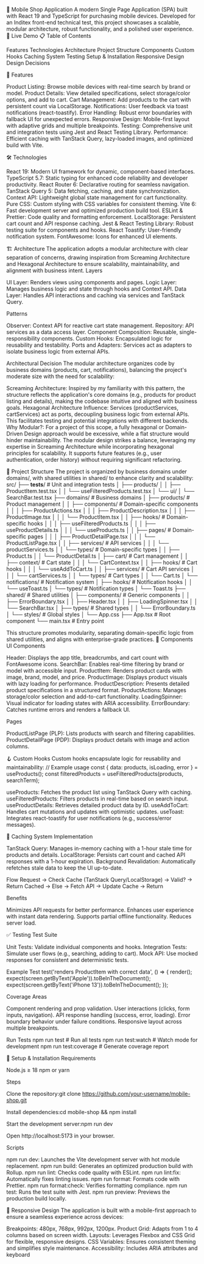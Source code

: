📱 Mobile Shop Application
A modern Single Page Application (SPA) built with React 19 and TypeScript for purchasing mobile devices. Developed for an Inditex front-end technical test, this project showcases a scalable, modular architecture, robust functionality, and a polished user experience.
🔗 Live Demo
📋 Table of Contents

Features
Technologies
Architecture
Project Structure
Components
Custom Hooks
Caching System
Testing
Setup & Installation
Responsive Design
Design Decisions

🌟 Features

Product Listing: Browse mobile devices with real-time search by brand or model.
Product Details: View detailed specifications, select storage/color options, and add to cart.
Cart Management: Add products to the cart with persistent count via LocalStorage.
Notifications: User feedback via toast notifications (react-toastify).
Error Handling: Robust error boundaries with fallback UI for unexpected errors.
Responsive Design: Mobile-first layout with adaptive grids and multiple breakpoints.
Testing: Comprehensive unit and integration tests using Jest and React Testing Library.
Performance: Efficient caching with TanStack Query, lazy-loaded images, and optimized build with Vite.

🛠 Technologies

React 19: Modern UI framework for dynamic, component-based interfaces.
TypeScript 5.7: Static typing for enhanced code reliability and developer productivity.
React Router 6: Declarative routing for seamless navigation.
TanStack Query 5: Data fetching, caching, and state synchronization.
Context API: Lightweight global state management for cart functionality.
Pure CSS: Custom styling with CSS variables for consistent theming.
Vite 6: Fast development server and optimized production build tool.
ESLint & Prettier: Code quality and formatting enforcement.
LocalStorage: Persistent cart count and API response caching.
Jest & React Testing Library: Robust testing suite for components and hooks.
React Toastify: User-friendly notification system.
FontAwesome: Icons for enhanced UI elements.

🏗 Architecture
The application adopts a modular architecture with clear separation of concerns, drawing inspiration from Screaming Architecture and Hexagonal Architecture to ensure scalability, maintainability, and alignment with business intent.
Layers

UI Layer: Renders views using components and pages.
Logic Layer: Manages business logic and state through hooks and Context API.
Data Layer: Handles API interactions and caching via services and TanStack Query.

Patterns

Observer: Context API for reactive cart state management.
Repository: API services as a data access layer.
Component Composition: Reusable, single-responsibility components.
Custom Hooks: Encapsulated logic for reusability and testability.
Ports and Adapters: Services act as adapters to isolate business logic from external APIs.

Architectural Decision
The modular architecture organizes code by business domains (products, cart, notifications), balancing the project's moderate size with the need for scalability:

Screaming Architecture: Inspired by my familiarity with this pattern, the structure reflects the application's core domains (e.g., products for product listing and details), making the codebase intuitive and aligned with business goals.
Hexagonal Architecture Influence: Services (productServices, cartServices) act as ports, decoupling business logic from external APIs. This facilitates testing and potential integrations with different backends.
Why Modular?: For a project of this scope, a fully hexagonal or Domain-Driven Design approach would be excessive, while a flat structure would hinder maintainability. The modular design strikes a balance, leveraging my expertise in Screaming Architecture while incorporating hexagonal principles for scalability. It supports future features (e.g., user authentication, order history) without requiring significant refactoring.

📂 Project Structure
The project is organized by business domains under domains/, with shared utilities in shared/ to enhance clarity and scalability:
src/
├── __tests__/                     # Unit and integration tests
│   ├── products/
│   │   ├── ProductItem.test.tsx
│   │   └── useFilteredProducts.test.tsx
│   └── ui/
│       └── SearchBar.test.tsx
├── domains/                      # Business domains
│   ├── products/                 # Product management
│   │   ├── components/           # Domain-specific components
│   │   │   ├── ProductActions.tsx
│   │   │   ├── ProductDescription.tsx
│   │   │   ├── ProductImage.tsx
│   │   │   └── ProductItem.tsx
│   │   ├── hooks/                # Domain-specific hooks
│   │   │   ├── useFilteredProducts.ts
│   │   │   ├── useProductDetails.ts
│   │   │   └── useProducts.ts
│   │   ├── pages/                # Domain-specific pages
│   │   │   ├── ProductDetailPage.tsx
│   │   │   └── ProductListPage.tsx
│   │   ├── services/             # API services
│   │   │   └── productServices.ts
│   │   └── types/                # Domain-specific types
│   │       ├── Product.ts
│   │       └── ProductDetail.ts
│   ├── cart/                     # Cart management
│   │   ├── context/              # Cart state
│   │   │   └── CartContext.tsx
│   │   ├── hooks/                # Cart hooks
│   │   │   └── useAddToCart.ts
│   │   ├── services/             # Cart API services
│   │   │   └── cartServices.ts
│   │   └── types/                # Cart types
│   │       └── Cart.ts
│   └── notifications/            # Notification system
│       ├── hooks/                # Notification hooks
│       │   └── useToast.ts
│       └── types/                # Notification types
│           └── Toast.ts
├── shared/                       # Shared utilities
│   ├── components/               # Generic components
│   │   ├── ErrorBoundary.tsx
│   │   ├── Header.tsx
│   │   ├── LoadingSpinner.tsx
│   │   └── SearchBar.tsx
│   ├── types/                    # Shared types
│   │   └── ErrorBoundary.ts
│   └── styles/                   # Global styles
│       └── App.css
├── App.tsx                       # Root component
└── main.tsx                      # Entry point

This structure promotes modularity, separating domain-specific logic from shared utilities, and aligns with enterprise-grade practices.
🧩 Components
UI Components

Header: Displays the app title, breadcrumbs, and cart count with FontAwesome icons.
SearchBar: Enables real-time filtering by brand or model with accessible input.
ProductItem: Renders product cards with image, brand, model, and price.
ProductImage: Displays product visuals with lazy loading for performance.
ProductDescription: Presents detailed product specifications in a structured format.
ProductActions: Manages storage/color selection and add-to-cart functionality.
LoadingSpinner: Visual indicator for loading states with ARIA accessibility.
ErrorBoundary: Catches runtime errors and renders a fallback UI.

Pages

ProductListPage (PLP): Lists products with search and filtering capabilities.
ProductDetailPage (PDP): Displays product details with image and action columns.

🪝 Custom Hooks
Custom hooks encapsulate logic for reusability and maintainability:
// Example usage
const { data: products, isLoading, error } = useProducts();
const filteredProducts = useFilteredProducts(products, searchTerm);


useProducts: Fetches the product list using TanStack Query with caching.
useFilteredProducts: Filters products in real-time based on search input.
useProductDetails: Retrieves detailed product data by ID.
useAddToCart: Handles cart mutations and updates with optimistic updates.
useToast: Integrates react-toastify for user notifications (e.g., success/error messages).

💾 Caching System
Implementation

TanStack Query: Manages in-memory caching with a 1-hour stale time for products and details.
LocalStorage: Persists cart count and cached API responses with a 1-hour expiration.
Background Revalidation: Automatically refetches stale data to keep the UI up-to-date.

Flow
Request → Check Cache (TanStack Query/LocalStorage) → Valid? → Return Cached
        → Else → Fetch API → Update Cache → Return

Benefits

Minimizes API requests for better performance.
Enhances user experience with instant data rendering.
Supports partial offline functionality.
Reduces server load.

✅ Testing
Test Suite

Unit Tests: Validate individual components and hooks.
Integration Tests: Simulate user flows (e.g., searching, adding to cart).
Mock API: Use mocked responses for consistent and deterministic tests.

Example Test
test('renders ProductItem with correct data', () => {
  render(<ProductItem product={mockProduct} />);
  expect(screen.getByText('Apple')).toBeInTheDocument();
  expect(screen.getByText('iPhone 13')).toBeInTheDocument();
});

Coverage Areas

Component rendering and prop validation.
User interactions (clicks, form inputs, navigation).
API response handling (success, error, loading).
Error boundary behavior under failure conditions.
Responsive layout across multiple breakpoints.

Run Tests
npm run test          # Run all tests
npm run test:watch    # Watch mode for development
npm run test:coverage # Generate coverage report

🚀 Setup & Installation
Requirements

Node.js ≥ 18
npm or yarn

Steps

Clone the repository:git clone https://github.com/your-username/mobile-shop.git


Install dependencies:cd mobile-shop && npm install


Start the development server:npm run dev


Open http://localhost:5173 in your browser.

Scripts

npm run dev: Launches the Vite development server with hot module replacement.
npm run build: Generates an optimized production build with Rollup.
npm run lint: Checks code quality with ESLint.
npm run lint:fix: Automatically fixes linting issues.
npm run format: Formats code with Prettier.
npm run format:check: Verifies formatting compliance.
npm run test: Runs the test suite with Jest.
npm run preview: Previews the production build locally.

📱 Responsive Design
The application is built with a mobile-first approach to ensure a seamless experience across devices:

Breakpoints: 480px, 768px, 992px, 1200px.
Product Grid: Adapts from 1 to 4 columns based on screen width.
Layouts: Leverages Flexbox and CSS Grid for flexible, responsive designs.
CSS Variables: Ensures consistent theming and simplifies style maintenance.
Accessibility: Includes ARIA attributes and keyboard

